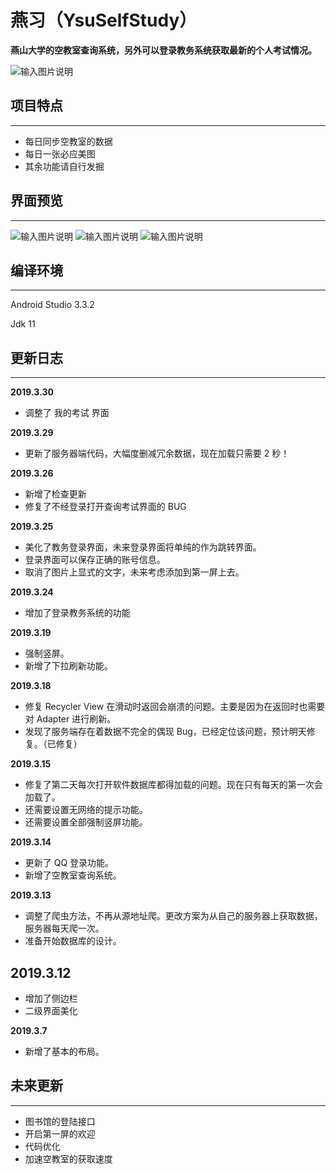 # 燕习（YsuSelfStudy）

 **燕山大学的空教室查询系统，另外可以登录教务系统获取最新的个人考试情况。** 

![输入图片说明](https://images.gitee.com/uploads/images/2019/0326/093612_a38218e6_1760493.png "home_tiny.png")

## 项目特点
---
- 每日同步空教室的数据
- 每日一张必应美图
- 其余功能请自行发掘

## 界面预览
---
![输入图片说明](https://images.gitee.com/uploads/images/2019/0326/095129_cff6f116_1760493.png "Screenshot_2019-03-26-09-37-58-414_com.example.ys.png")
![输入图片说明](https://images.gitee.com/uploads/images/2019/0326/095140_d21188ae_1760493.png "Screenshot_2019-03-26-09-38-01-102_com.example.ys.png")
![输入图片说明](https://images.gitee.com/uploads/images/2019/0326/095153_595d7a81_1760493.png "Screenshot_2019-03-26-09-38-03-510_com.example.ys.png")

## 编译环境
---
Android Studio 3.3.2

Jdk 11
## 更新日志
---

**2019.3.30**
- 调整了 我的考试 界面

**2019.3.29**
- 更新了服务器端代码，大幅度删减冗余数据，现在加载只需要 2 秒！

 **2019.3.26** 
 - 新增了检查更新
 - 修复了不经登录打开查询考试界面的 BUG
 
 **2019.3.25** 
- 美化了教务登录界面，未来登录界面将单纯的作为跳转界面。
- 登录界面可以保存正确的账号信息。
- 取消了图片上显式的文字，未来考虑添加到第一屏上去。

 **2019.3.24** 
- 增加了登录教务系统的功能

**2019.3.19** 
- 强制竖屏。
- 新增了下拉刷新功能。

 **2019.3.18** 
- 修复 Recycler View 在滑动时返回会崩溃的问题。主要是因为在返回时也需要对 Adapter 进行刷新。
- 发现了服务端存在着数据不完全的偶现 Bug，已经定位该问题，预计明天修复。（已修复）

**2019.3.15** 
- 修复了第二天每次打开软件数据库都得加载的问题。现在只有每天的第一次会加载了。
- 还需要设置无网络的提示功能。
- 还需要设置全部强制竖屏功能。

 **2019.3.14** 
- 更新了 QQ 登录功能。
- 新增了空教室查询系统。

 **2019.3.13** 
- 调整了爬虫方法，不再从源地址爬。更改方案为从自己的服务器上获取数据，服务器每天爬一次。
- 准备开始数据库的设计。
## 2019.3.12
- 增加了侧边栏
- 二级界面美化

 **2019.3.7** 
- 新增了基本的布局。
## 未来更新
---
* 图书馆的登陆接口
* 开启第一屏的欢迎
* 代码优化
* 加速空教室的获取速度
